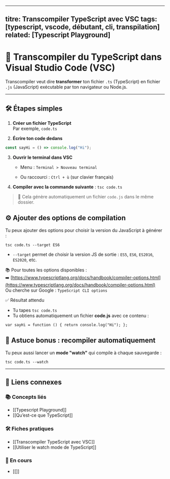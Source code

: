 



---
titre: Transcompiler TypeScript avec VSC
tags: [typescript, vscode, débutant, cli, transpilation]
related: [Typescript Playground]
---

# 🔧 Transcompiler du TypeScript dans Visual Studio Code (VSC)

Transcompiler veut dire **transformer** ton fichier `.ts` (TypeScript) en fichier `.js` (JavaScript) exécutable par ton navigateur ou Node.js.

---

## 🛠️ Étapes simples

1. **Créer un fichier TypeScript**  
   Par exemple, `code.ts`

2. **Écrire ton code dedans**

```ts
const sayHi = () => console.log("Hi");
```

3. **Ouvrir le terminal dans VSC**
    
    - Menu : `Terminal > Nouveau terminal`
        
    - Ou raccourci : `Ctrl + ù` (sur clavier français)
        
4. **Compiler avec la commande suivante** :
```tsc code.ts```

> 📁 Cela génère automatiquement un fichier `code.js` dans le même dossier.

## ⚙️ Ajouter des options de compilation

Tu peux ajouter des options pour choisir la version du JavaScript à générer :

```
tsc code.ts --target ES6
```

*  `--target` permet de choisir la version JS de sortie : `ES5`, `ES6`, `ES2016`, `ES2020`, etc.

📚 Pour toutes les options disponibles :  
➡️ [https://www.typescriptlang.org/docs/handbook/compiler-options.html](https://www.typescriptlang.org/docs/handbook/compiler-options.html)  
Ou cherche sur Google : `TypeScript CLI options`

✅ Résultat attendu
*  Tu tapes `tsc code.ts`
*  Tu obtiens automatiquement un fichier **code.js** avec ce contenu :

```
var sayHi = function () { return console.log("Hi"); };
```

## 🔁 Astuce bonus : recompiler automatiquement

Tu peux aussi lancer un **mode "watch"** qui compile à chaque sauvegarde :

```
tsc code.ts --watch
```

---

## 🔗 Liens connexes

### 📚 Concepts liés
- [[Typescript Playground]]
- [[Qu’est-ce que TypeScript]]

### 🛠️ Fiches pratiques
- [[Transcompiler TypeScript avec VSC]]
- [[Utiliser le watch mode de TypeScript]]

### 🚧 En cours
- [[]]